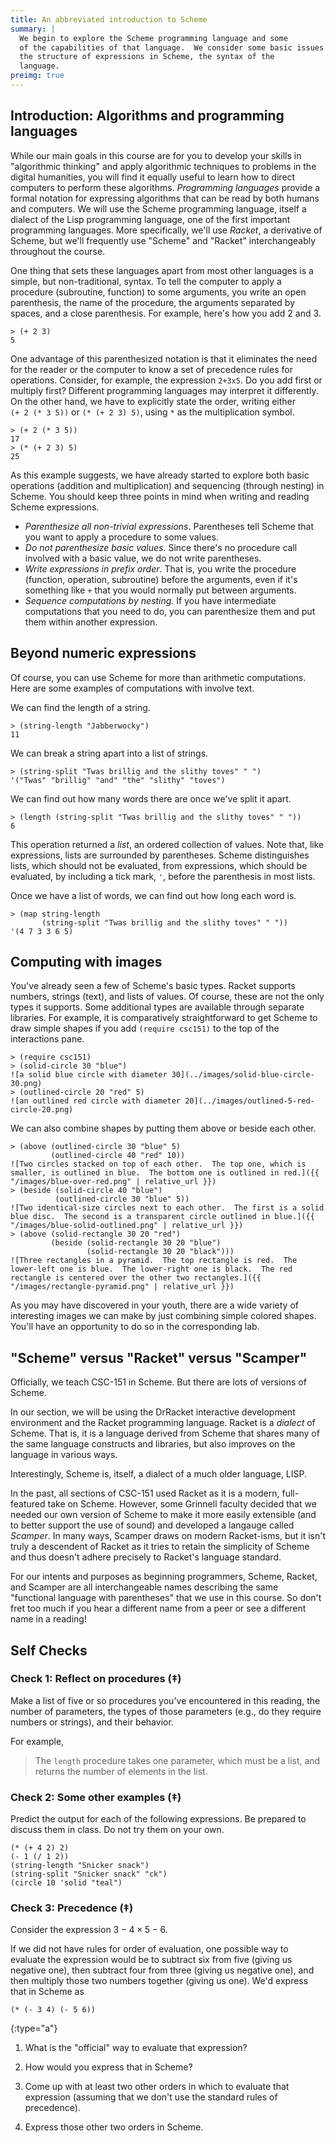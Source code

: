 ```yaml
---
title: An abbreviated introduction to Scheme
summary: |
  We begin to explore the Scheme programming language and some
  of the capabilities of that language.  We consider some basic issues of
  the structure of expressions in Scheme, the syntax of the
  language.
preimg: true
---
```


## Introduction: Algorithms and programming languages

While our main goals in this course are for you to develop your
skills in "algorithmic thinking" and apply algorithmic techniques
to problems in the digital humanities, you will find it equally
useful to learn how to direct computers to perform these algorithms.
_Programming languages_ provide a formal notation for expressing
algorithms that can be read by both humans and computers.  We will
use the Scheme programming language, itself a dialect of the Lisp
programming language, one of the first important programming
languages. More specifically, we'll use _Racket_, a derivative of
Scheme, but we'll frequently use "Scheme" and "Racket" interchangeably
throughout the course.

One thing that sets these languages apart from most other languages is a
simple, but non-traditional, syntax.  To tell the computer to apply a
procedure (subroutine, function) to some arguments, you write an open
parenthesis, the name of the procedure, the arguments separated by
spaces, and a close parenthesis.  For example, here's how you add 2 and
3.

```racket
> (+ 2 3)
5
```

One advantage of this parenthesized notation is that it eliminates the
need for the reader or the computer to know a set of precedence rules
for operations.  Consider, for example, the expression `2+3x5`. Do you
add first or multiply first?  Different programming languages may
interpret it differently.  On the other hand, we have to explicitly
state the order, writing either `(+ 2 (* 3 5))` or
`(* (+ 2 3) 5)`, using `*` as the multiplication symbol.

```racket
> (+ 2 (* 3 5))
17
> (* (+ 2 3) 5)
25
```

As this example suggests, we have already started to explore both basic
operations (addition and multiplication) and sequencing (through
nesting) in Scheme.  You should keep three points in mind when writing
and reading Scheme expressions.

* _Parenthesize all non-trivial expressions_.  Parentheses tell Scheme
  that you want to apply a procedure to some values.
* _Do not parenthesize basic values_.  Since there's no procedure call
  involved with a basic value, we do not write parentheses.
* _Write expressions in prefix order_.  That is, you write the procedure
  (function, operation, subroutine) before the arguments, even if it's
  something like `+` that you would normally put between arguments.
* _Sequence computations by nesting._  If you have intermediate
  computations that you need to do, you can parenthesize them and put
  them within another expression.

## Beyond numeric expressions

Of course, you can use Scheme for more than arithmetic computations.
Here are some examples of computations with involve text.

We can find the length of a string.

```racket
> (string-length "Jabberwocky")
11
```

We can break a string apart into a list of strings.

```racket
> (string-split "Twas brillig and the slithy toves" " ")
'("Twas" "brillig" "and" "the" "slithy" "toves")
```

We can find out how many words there are once we've split it apart.

```racket
> (length (string-split "Twas brillig and the slithy toves" " "))
6
```

This operation returned a _list_, an ordered collection of values.
Note that, like expressions, lists are surrounded by parentheses.
Scheme distinguishes lists, which should not be evaluated, from
expressions, which should be evaluated, by including a tick mark,
`'`, before the parenthesis in most lists.

Once we have a list of words, we can find out how long each word is.

```racket
> (map string-length
       (string-split "Twas brillig and the slithy toves" " "))
'(4 7 3 3 6 5)
```

## Computing with images

You've already seen a few of Scheme's basic types. Racket supports
numbers, strings (text), and lists of values.  Of course, these are
not the only types it supports.  Some additional types are available
through separate libraries.  For example, it is comparatively
straightforward to get Scheme to draw simple shapes if you
add `(require csc151)` to the top of the interactions pane.

```racket
> (require csc151)
> (solid-circle 30 "blue")
![a solid blue circle with diameter 30](../images/solid-blue-circle-30.png)
> (outlined-circle 20 "red" 5)
![an outlined red circle with diameter 20](../images/outlined-5-red-circle-20.png)
```

We can also combine shapes by putting them above or beside each other.

```racket
> (above (outlined-circle 30 "blue" 5)
         (outlined-circle 40 "red" 10))
![Two circles stacked on top of each other.  The top one, which is smaller, is outlined in blue.  The bottom one is outlined in red.]({{ "/images/blue-over-red.png" | relative_url }})
> (beside (solid-circle 40 "blue")
          (outlined-circle 30 "blue" 5))
![Two identical-size circles next to each other.  The first is a solid blue disc.  The second is a transparent circle outlined in blue.]({{ "/images/blue-solid-outlined.png" | relative_url }})
> (above (solid-rectangle 30 20 "red")
         (beside (solid-rectangle 30 20 "blue")
                 (solid-rectangle 30 20 "black")))
![Three rectangles in a pyramid.  The top rectangle is red.  The lower-left one is blue.  The lower-right one is black.  The red rectangle is centered over the other two rectangles.]({{ "/images/rectangle-pyramid.png" | relative_url }})
```

As you may have discovered in your youth, there are a wide variety of
interesting images we can make by just combining simple colored shapes.
You'll have an opportunity to do so in the corresponding lab.

## "Scheme" versus "Racket" versus "Scamper"

Officially, we teach CSC-151 in Scheme.  But there are lots of versions of Scheme.

In our section, we will be using the DrRacket interactive development environment and the Racket programming language.
Racket is a _dialect_ of Scheme.
That is, it is a language derived from Scheme that shares many of the same language constructs and libraries, but also improves on the language in various ways.

Interestingly, Scheme is, itself, a dialect of a much older language, LISP.

In the past, all sections of CSC-151 used Racket as it is a modern, full-featured take on Scheme.
However, some Grinnell faculty decided that we needed our own version of Scheme to make it more easily extensible (and to better support the use of sound) and developed a langauge called _Scamper_.
In many ways, Scamper draws on modern Racket-isms, but it isn't truly a descendent of Racket as it tries to retain the simplicity of Scheme and thus doesn't adhere precisely to Racket's language standard.

For our intents and purposes as beginning programmers, Scheme, Racket, and Scamper are all interchangeable names describing the same "functional language with parentheses" that we use in this course.
So don't fret too much if you hear a different name from a peer or see a different name in a reading!

## Self Checks

### Check 1: Reflect on procedures (‡)

Make a list of five or so procedures you've encountered in this reading, the number of parameters, the types of those parameters (e.g., do they require numbers or strings), and their behavior.

For example, 

> The `length` procedure takes one parameter, which must be a list, and returns the number of elements in the list.

### Check 2: Some other examples (‡)

Predict the output for each of the following expressions.
Be prepared to discuss them in class.
Do not try them on your own.

```racket
(* (+ 4 2) 2)
(- 1 (/ 1 2))
(string-length "Snicker snack")
(string-split "Snicker snack" "ck")
(circle 10 'solid "teal")
```

### Check 3: Precedence (‡)

Consider the expression $3 - 4 × 5 - 6$.

If we did not have rules for order of evaluation, one possible way to
evaluate the expression would be to subtract six from five (giving us
negative one), then subtract four from three (giving us negative
one), and then multiply those two numbers together (giving us one).
We'd express that in Scheme as 

```racket
(* (- 3 4) (- 5 6))
```

{:type="a"}
1. What is the "official" way to evaluate that expression?

2. How would you express that in Scheme?

3. Come up with at least two other orders in which to evaluate that
expression (assuming that we don't use the standard rules of precedence).

4. Express those other two orders in Scheme.

